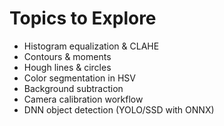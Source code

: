 # Topics to Explore
- Histogram equalization & CLAHE
- Contours & moments
- Hough lines & circles
- Color segmentation in HSV
- Background subtraction
- Camera calibration workflow
- DNN object detection (YOLO/SSD with ONNX)
  
